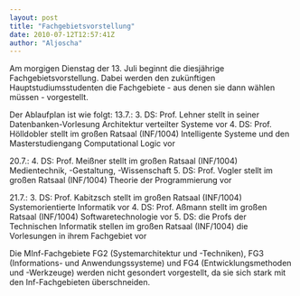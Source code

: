 ```yaml
---
layout: post
title: "Fachgebietsvorstellung"
date: 2010-07-12T12:57:41Z
author: "Aljoscha"
---
```


<p>
Am morgigen Dienstag der 13. Juli beginnt die diesjährige Fachgebietsvorstellung. Dabei werden den zukünftigen Hauptstudiumsstudenten die Fachgebiete - aus denen sie dann wählen müssen - vorgestellt.
</p>

<p>
Der Ablaufplan ist wie folgt:
13.7.:
3. DS: Prof. Lehner stellt in seiner Datenbanken-Vorlesung Architektur verteilter Systeme vor
4. DS: Prof. Hölldobler stellt im großen Ratsaal (INF/1004) Intelligente Systeme und den Masterstudiengang Computational Logic vor
</p>

<p>
20.7.:
4. DS: Prof. Meißner stellt im großen Ratsaal (INF/1004) Medientechnik, -Gestaltung, -Wissenschaft
5. DS: Prof. Vogler stellt im großen Ratsaal (INF/1004) Theorie der Programmierung vor
</p>

<p>
21.7.:
3. DS: Prof. Kabitzsch stellt im großen Ratsaal (INF/1004) Systemorientierte Informatik vor
4. DS: Prof. Aßmann stellt im großen Ratsaal (INF/1004) Softwaretechnologie vor
5. DS: die Profs der Technischen Informatik stellen im großen Ratsaal (INF/1004) die Vorlesungen in ihrem Fachgebiet vor
</p>

<p>
Die MInf-Fachgebiete FG2 (Systemarchitektur und -Techniken), FG3 (Informations- und Anwendungssysteme) und FG4 (Entwicklungsmethoden und -Werkzeuge) werden nicht gesondert vorgestellt, da sie sich stark mit den Inf-Fachgebieten überschneiden. 
</p>
